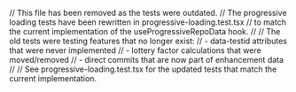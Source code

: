 // This file has been removed as the tests were outdated.
// The progressive loading tests have been rewritten in progressive-loading.test.tsx
// to match the current implementation of the useProgressiveRepoData hook.
//
// The old tests were testing features that no longer exist:
// - data-testid attributes that were never implemented
// - lottery factor calculations that were moved/removed
// - direct commits that are now part of enhancement data
//
// See progressive-loading.test.tsx for the updated tests that match the current implementation.